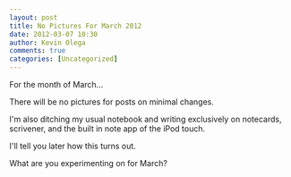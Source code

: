 ```yaml
---
layout: post
title: No Pictures For March 2012
date: 2012-03-07 10:30
author: Kevin Olega
comments: true
categories: [Uncategorized]
---
```

For the month of March... 

There will be no pictures for posts on minimal changes. 

I'm also ditching my usual notebook and writing exclusively on notecards,  scrivener, and the built in note app of the iPod touch. 

I'll tell you later how this turns out. 

What are you experimenting on for March?
